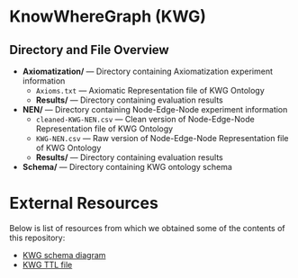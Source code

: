 # KnowWhereGraph (KWG)

## Directory and File Overview
* **Axiomatization/** — Directory containing Axiomatization experiment information
    * `Axioms.txt` — Axiomatic Representation file of KWG Ontology
    * **Results/** — Directory containing evaluation results
* **NEN/** — Directory containing Node-Edge-Node experiment information
    * `cleaned-KWG-NEN.csv` — Clean version of Node-Edge-Node Representation file of KWG Ontology
    * `KWG-NEN.csv` — Raw version of Node-Edge-Node Representation file of KWG Ontology
    * **Results/** — Directory containing evaluation results
* **Schema/** — Directory containing KWG ontology schema

# External Resources
Below is list of resources from which we obtained some of the contents of this repository:

- [KWG schema diagram]()
- [KWG TTL file]()
